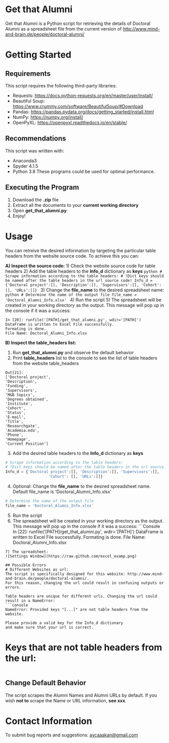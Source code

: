 # Get that Alumni
Get that Alumni is a Python script for retrieving the details of Doctoral Alumni as a spreadsheet file from the current version of http://www.mind-and-brain.de/people/doctoral-alumni/

# Getting Started
##  Requirements
This script requires the following third-party libraries:

* Requests: https://docs.python-requests.org/en/master/user/install/
* Beautiful Soup: https://www.crummy.com/software/BeautifulSoup/#Download
* Pandas: https://pandas.pydata.org/docs/getting_started/install.html
* NumPy: https://numpy.org/install/
* OpenPyXL: https://openpyxl.readthedocs.io/en/stable/

## Recommendations
This script was written with: 
* Anaconda3 
* Spyder 4.1.5
* Python 3.8
These programs could be used for optimal performance.

## Executing the Program
1) Download the **.zip** file
2) Extract all the documents to your **current working directory**
3) Open **get_that_alumni.py**
4) Enjoy!

# Usage
You can retreive the desired information by targeting the particular table headers from the website source code.
To achieve this you can:

**A) Inspect the source code:** 
    1) Check the website source code for table headers
    2) Add the table headers to the **Info_d** dictionary as **keys**
    ```python
    # Scrape information according to the table headers:
    # !Dict keys should be named after the table headers in the url source code!
    Info_d = {'Doctoral project':[], 'Description':[], 'Supervisors':[],
                       'Cohort': [], 'URLs':[]}
    ```
    3) Change the **file_name** to the desired spreadsheet name:
    ```python
    # Determine the name of the output file
    file_name = 'Doctoral_Alumni_Info.xlsx'
    ```
    4) Run the script
    5) The spreadsheet will be created in your working directory as the output. This message will pop up in the console if it was a success:
  ```Console
  In [20]: runfile('[PATH]/get_that_alumni.py', wdir='[PATH]')
  DataFrame is written to Excel File successfully. 
  Formating is done.
  File Name: Doctoral_Alumni_Info.xlsx
  ```
**B) Inspect the table_headers list:**
  1) Run **get_that_alumni.py** and observe the default behavior
  2) Print **table_headers** list to the console to see the list of table headers from the website
  table_headers
  ```Console
Out[21]: 
['Doctoral project',
 'Description',
 'Funding',
 'Supervisors',
 'M&B topics',
 'Degrees obtained',
 'Institute',
 'Cohort',
 'Status',
 'E-mail',
 'Title',
 'Researchgate',
 'Academia.edu',
 'Phone',
 'Homepage',
 'Current Position']
 ```
  3) Add the desired table headers to the **Info_d** dictionary as **keys**
  ```python
  # Scrape information according to the table headers:
  # !Dict keys should be named after the table headers in the url source code!
  Info_d = {'Doctoral project':[], 'Description':[], 'Supervisors':[],
                     'Cohort': [], 'URLs':[]}
  ```
  4) Optional: Change the **file_name** to the desired spreadsheet name. Default file_name is 'Doctoral_Alumni_Info.xlsx'
  ```python
  # Determine the name of the output file
  file_name = 'Doctoral_Alumni_Info.xlsx'
  ```
  5) Run the script
  6) The spreadsheet will be created in your working directory as the output. This message will pop up in the console if it was a success:
    ```Console
  In [22]: runfile('[PATH]/get_that_alumni.py', wdir='[PATH]')
  DataFrame is written to Excel File successfully. 
  Formating is done.
  File Name: Doctoral_Alumni_Info.xlsx
  ```
  7) The spreadsheet:
  ![Settings Window](https://raw.github.com/excel_examp.png)

## Possible Errors
# Different Websites as url:
The script is specifically designed for this website: http://www.mind-and-brain.de/people/doctoral-alumni/. 
For this reason, changing the url could result in confusing outputs or errors.

Table headers are unique for different urls. Changing the url could result in a NameError:
```console
NameError: Provided keys "[...]" are not table headers from the website.

Please provide a valid key for the Info_d dictionary 
and make sure that your url is correct.
```
# Keys that are not table headers from the url:



```python
```
## Change Default Behavior
The script scrapes the Alumni Names and Alumni URLs by default. If you wish **not to** scrape the Name or URL information, **see xxx**.



# Contact Information
To submit bug reports and suggestions:
aycaaakan@gmail.com


